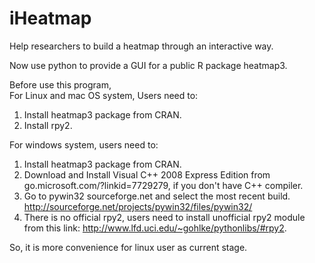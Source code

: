 # iHeatmap
Help researchers to build a heatmap through an interactive way. 

Now use python to provide a GUI for a public R package heatmap3.

Before use this program,  
For Linux and mac OS system, Users need to:   
1) Install heatmap3 package from CRAN.  
2) Install rpy2. 

For windows system, users need to:  
1) Install heatmap3 package from CRAN.  
2) Download and Install Visual C++ 2008 Express Edition from go.microsoft.com/?linkid=7729279, if you don't have C++ compiler.  
3) Go to pywin32 sourceforge.net and select the most recent build. http://sourceforge.net/projects/pywin32/files/pywin32/  
4) There is no official rpy2, users need to install unofficial rpy2 module from this link: http://www.lfd.uci.edu/~gohlke/pythonlibs/#rpy2.

So, it is more convenience for linux user as current stage.

